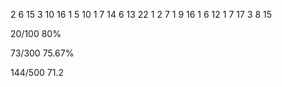2 6 15
3 10 16
1 5 10
1 7 14
6 13 22
1 2 7
1 9 16
1 6 12
1 7 17
3 8 15

20/100  80%

73/300  75.67%

144/500  71.2